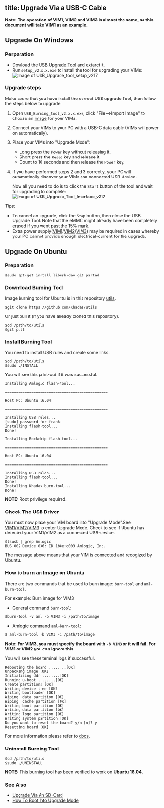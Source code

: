 title: Upgrade Via a USB-C Cable
---

**Note: The operation of VIM1, VIM2 and VIM3 is almost the same, so this document will take VIM1 as an example.**

## Upgrade On Windows
### Perparation
* Dowload the [USB Upgrade Tool](https://dl.Khadas.com/Tools/USB_Burning_Tool_v2.1.7.3_zh.zip) and extarct it.
* Run `setup_v2.x.x.exe` to install the tool for upgrading your VIMs:
	![Image of USB_Upgrade_tool_setup_v217](/images/vim1/usb_upgrade_tool_setup_v217.png)

### Upgrade steps
Make soure that you have install the correct USB upgrade Tool, then follow the steps below to upgrade:

1. Open `USB_Burning_tool_v2.x.x.exe`, click "File-->Import Image" to choose an [image](https://dl.Khadas.com/Firmware/) for your VIMs.
2. Connect your VIMs to your PC with a USB-C data cable (VIMs will power on automatically).
3. Place your VIMs into "Upgrade Mode":
	* Long press the `Power` key without releasing it.
	* Short press the `Reset` key and release it.
	* Count to 10 seconds and then release the `Power` key.
4. If you have performed steps 2 and 3 correctly, your PC will automatically discover your VIMs asa connected USB-device.

	Now all you need to do is to click the `Start` button of the tool and wait for upgrading to complete:
	![Image of USB_Upgrade_Tool_Interface_v217](/images/vim1/usb_upgrade_tool_interface_v217_en.png)

*Tips:*

* To cancel an upgrade, click the `Stop` button, then close the USB Upgrade Tool. Note that the eMMC might already have been completely erased if you went past the 15% mark.
* Extra power supply([VIM1](/vim1/ExtraPowerInput.html)/[VIM2](/vim2/ExtraPowerInput.html)/[VIM3](/vim3/ExtraPowerInput.html)) may be required in cases whereby your PC cannot provide enough electrical-current for the upgrade.

## Upgrade On Ubuntu
### Preparation
```
$sudo apt-get install libusb-dev git parted
```
### Dowmload Burning Tool
Image burning tool for Ubuntu is in this repository [utils](https://github.com/Khadas/utils).
```
$git clone https://github.com/Khadas/utils
```
Or just pull it (if you have already cloned this repository).
```
$cd /path/to/utils
$git pull
```
### Install Burning Tool
You need to install USB rules and create some links.
```
$cd /path/to/utils
$sudo ./INSTALL
```
You will see this print-out if it was successful.
```
Installing Amlogic flash-tool...

===============================================

Host PC: Ubuntu 16.04

===============================================

Installing USB rules...
[sudo] password for frank:
Installing flash-tool...
Done!

Installing Rockchip flash-tool...

===============================================

Host PC: Ubuntu 16.04

===============================================

Installing USB rules...
Installing flash-tool...
Done!
Installing Khadas burn-tool...
Done!
```
**NOTE:** Root privilege required.

### Check The USB Driver
You must now place your VIM board into "Upgrade Mode".See [VIM1](/vim1/HowtoBootIntoUpgradeMode.html)/[VIM2](/vim2/HowtoBootIntoUpgradeMode.html)/[VIM3](/vim3/HowtoBootIntoUpgradeMode.html) to enter Upgrade Mode.
Check to see if Ubuntu has detected your VIM1/VIM2 as a connected USB-device.
```
$lsusb | grep Amlogic
BUS 002 Device 036: ID 1b8e:c003 Amlogic, Inc.
```
The message above means that your VIM is connected and recogized by Ubuntu.

### How to burn an Image on Ubuntu
There are two commands that be used to burn image: `burn-tool` and `aml-burn-tool`.

For example: Burn image for VIM3

* General command `burn-tool`:

```
$burn-tool -v aml -b VIM3 -i /path/to/image
```

* Amlogic command `aml-burn-tool`:

```
$ aml-burn-tool -b VIM3 -i /path/to/image
```

**Note: For VIM3, you must specify the board with `-b VIM3` or it will fail. For VIM1 or VIM2 you can ignore this.**

You will see these teminal logs if successful.
```
Rebooting the board ........[OK]
Unpacking image [OK]
Initializing ddr ........[OK]
Running u-boot ........[OK]
Create partitions [OK]
Writing device tree [OK]
Writing bootloader [OK]
Wiping  data partition [OK]
Wiping  cache partition [OK]
Writing boot partition [OK]
Writing data partition [OK]
Writing logo partition [OK]
Writing system partition [OK]
Do you want to reset the board? y/n [n]? y
Resetting board [OK]

```
For more information please refer to [docs](https://github.com/Khadas/utils/tree/master/aml-flash-tool/docs).

### Uninstall Burning Tool
```
$cd /path/to/utils
$sudo ./UNINSTALL
```

**NOTE:** This burning tool has been verified to work on **Ubuntu 16.04**.

### See Also
* [Upgrade Via An SD-Card](/vim1/UpgradeViaTFBurningCard.html)
* [How To Boot Into Upgrade Mode](/vim1/HowtoBootIntoUpgradeMode.html)

